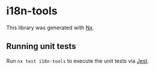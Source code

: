 # i18n-tools

This library was generated with [Nx](https://nx.dev).

## Running unit tests

Run `nx test i18n-tools` to execute the unit tests via [Jest](https://jestjs.io).
